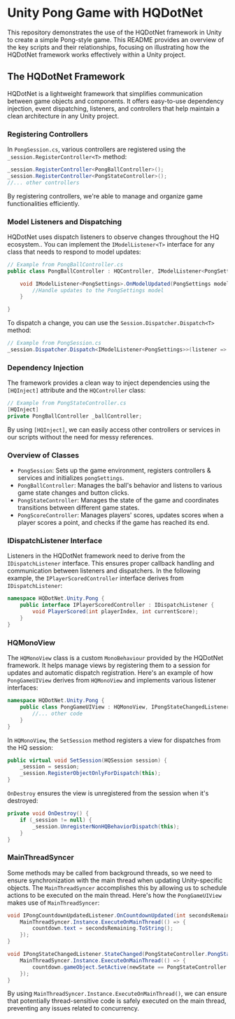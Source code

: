 # Unity Pong Game with HQDotNet

This repository demonstrates the use of the HQDotNet framework in Unity to create a simple Pong-style game. This README provides an overview of the key scripts and their relationships, focusing on illustrating how the HQDotNet framework works effectively within a Unity project.

## The HQDotNet Framework

HQDotNet is a lightweight framework that simplifies communication between game objects and components. It offers easy-to-use dependency injection, event dispatching, listeners, and controllers that help maintain a clean architecture in any Unity project.

### Registering Controllers

In `PongSession.cs`, various controllers are registered using the `_session.RegisterController<T>` method:

```csharp
_session.RegisterController<PongBallController>();
_session.RegisterController<PongStateController>();
//... other controllers
```

By registering controllers, we're able to manage and organize game functionalities efficiently.

### Model Listeners and Dispatching

HQDotNet uses dispatch listeners to observe changes throughout the HQ ecosystem.. You can implement the `IModelListener<T>` interface for any class that needs to respond to model updates:

```csharp
// Example from PongBallController.cs
public class PongBallController : HQController, IModelListener<PongSettings> {

    void IModelListener<PongSettings>.OnModelUpdated(PongSettings model) {
        //Handle updates to the PongSettings model
    }

}
```

To dispatch a change, you can use the `Session.Dispatcher.Dispatch<T>` method:

```csharp
// Example from PongSession.cs
_session.Dispatcher.Dispatch<IModelListener<PongSettings>>(listener => listener.OnModelUpdated(pongSettings));
```

### Dependency Injection

The framework provides a clean way to inject dependencies using the `[HQInject]` attribute and the `HQController` class:

```csharp
// Example from PongStateController.cs
[HQInject]
private PongBallController _ballController;
```

By using `[HQInject]`, we can easily access other controllers or services in our scripts without the need for messy references.

### Overview of Classes

- `PongSession`: Sets up the game environment, registers controllers & services and initializes `pongSettings`.
- `PongBallController`: Manages the ball's behavior and listens to various game state changes and button clicks.
- `PongStateController`: Manages the state of the game and coordinates transitions between different game states.
- `PongScoreController`: Manages players' scores, updates scores when a player scores a point, and checks if the game has reached its end.

### IDispatchListener Interface

Listeners in the HQDotNet framework need to derive from the `IDispatchListener` interface. This ensures proper callback handling and communication between listeners and dispatchers. In the following example, the `IPlayerScoredController` interface derives from `IDispatchListener`:

```csharp
namespace HQDotNet.Unity.Pong {
    public interface IPlayerScoredController : IDispatchListener {
        void PlayerScored(int playerIndex, int currentScore);
    }
}
```

### HQMonoView

The `HQMonoView` class is a custom `MonoBehaviour` provided by the HQDotNet framework. It helps manage views by registering them to a session for updates and automatic dispatch registration. Here's an example of how `PongGameUIView` derives from `HQMonoView` and implements various listener interfaces:

```csharp
namespace HQDotNet.Unity.Pong {
    public class PongGameUIView : HQMonoView, IPongStateChangedListener, IPongCountdownUpdatedListener, IPlayerScoredController {
        //... other code
    }
}
```

In `HQMonoView`, the `SetSession` method registers a view for dispatches from the HQ session:

```csharp
public virtual void SetSession(HQSession session) {
    _session = session;
    _session.RegisterObjectOnlyForDispatch(this);
}
```

`OnDestroy` ensures the view is unregistered from the session when it's destroyed:

```csharp
private void OnDestroy() {
    if (_session != null) {
        _session.UnregisterNonHQBehaviorDispatch(this);
    }
}
```

### MainThreadSyncer

Some methods may be called from background threads, so we need to ensure synchronization with the main thread when updating Unity-specific objects. The `MainThreadSyncer` accomplishes this by allowing us to schedule actions to be executed on the main thread. Here's how the `PongGameUIView` makes use of `MainThreadSyncer`:

```csharp
void IPongCountdownUpdatedListener.OnCountdownUpdated(int secondsRemaining) {
    MainThreadSyncer.Instance.ExecuteOnMainThread(() => {
        countdown.text = secondsRemaining.ToString();
    });
}

void IPongStateChangedListener.StateChanged(PongStateController.PongState oldState, PongStateController.PongState newState) {
    MainThreadSyncer.Instance.ExecuteOnMainThread(() => {
        countdown.gameObject.SetActive(newState == PongStateController.PongState.WaitingToStart);
    });
}
```

By using `MainThreadSyncer.Instance.ExecuteOnMainThread()`, we can ensure that potentially thread-sensitive code is safely executed on the main thread, preventing any issues related to concurrency.
